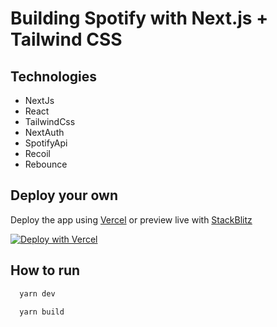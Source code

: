 # Building Spotify with Next.js + Tailwind CSS

## Technologies

- NextJs
- React
- TailwindCss
- NextAuth
- SpotifyApi
- Recoil
- Rebounce

## Deploy your own

Deploy the app using [Vercel](https://vercel.com?utm_source=github&utm_medium=readme&utm_campaign=next-example) or preview live with [StackBlitz](https://stackblitz.com/github/vercel/next.js/tree/canary/examples/with-tailwindcss)

[![Deploy with Vercel](https://vercel.com/button)](https://vercel.com/new/git/external?repository-url=https://github.com/vercel/next.js/tree/canary/examples/with-tailwindcss&project-name=with-tailwindcss&repository-name=with-tailwindcss)

## How to run

```javascript
  yarn dev
```

```javascript
  yarn build
```
